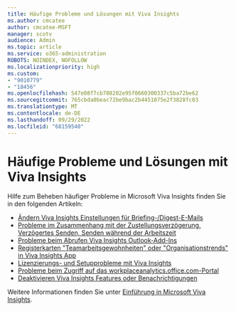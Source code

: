 ```yaml
---
title: Häufige Probleme und Lösungen mit Viva Insights
ms.author: cmcatee
author: cmcatee-MSFT
manager: scotv
audience: Admin
ms.topic: article
ms.service: o365-administration
ROBOTS: NOINDEX, NOFOLLOW
ms.localizationpriority: high
ms.custom:
- "9010779"
- "18456"
ms.openlocfilehash: 547e08f7cb788202e95f0660300337c5ba72be62
ms.sourcegitcommit: 765cbda0beac72be9bac2b4451075e2f3828fc03
ms.translationtype: MT
ms.contentlocale: de-DE
ms.lasthandoff: 09/29/2022
ms.locfileid: "68159540"
---
```

# <a name="common-issues-and-resolutions-with-viva-insights"></a>Häufige Probleme und Lösungen mit Viva Insights

Hilfe zum Beheben häufiger Probleme in Microsoft Viva Insights finden Sie in den folgenden Artikeln:

- [Ändern Viva Insights Einstellungen für Briefing-/Digest-E-Mails](https://learn.microsoft.com/alchemyinsights/configure-viva-insight-briefing-emails)
- [Probleme im Zusammenhang mit der Zustellungsverzögerung, Verzögertes Senden, Senden während der Arbeitszeit](https://learn.microsoft.com/viva/insights/personal/use/delay-delivery)
- [Probleme beim Abrufen Viva Insights Outlook-Add-Ins](https://learn.microsoft.com/alchemyinsights/issues-viva-insights-outlook-addin)
- [Registerkarten "Teamarbeitsgewohnheiten" oder "Organisationstrends" in Viva Insights App](https://learn.microsoft.com/alchemyinsights/tabs-issues-viva-insights)
- [Lizenzierungs- und Setupprobleme mit Viva Insights](https://learn.microsoft.com/alchemyinsights/licensing-issues-viva-insights)
- [Probleme beim Zugriff auf das workplaceanalytics.office.com-Portal](https://learn.microsoft.com/viva/insights/tutorials/wpa-tool-500-error)
- [Deaktivieren Viva Insights Features oder Benachrichtigungen](https://learn.microsoft.com/alchemyinsights/disable-viva-insights)

Weitere Informationen finden Sie unter [Einführung in Microsoft Viva Insights](https://learn.microsoft.com/viva/insights/introduction).